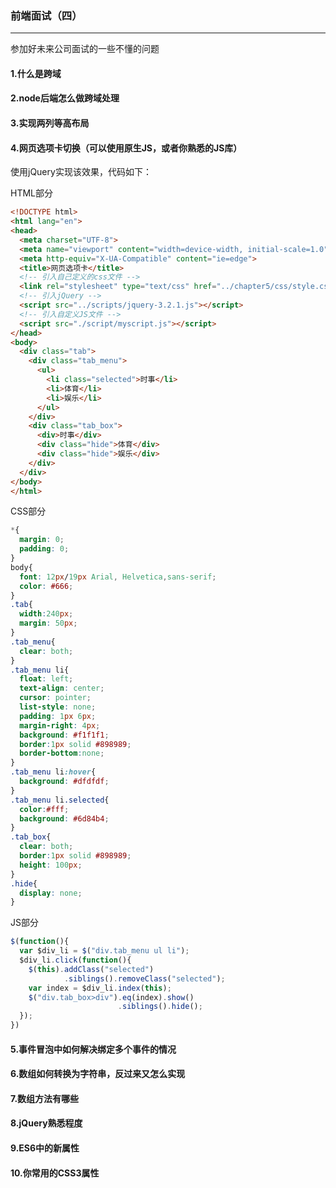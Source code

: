 ### 前端面试（四）

---

参加好未来公司面试的一些不懂的问题

#### 1.什么是跨域

#### 2.node后端怎么做跨域处理

#### 3.实现两列等高布局

#### 4.网页选项卡切换（可以使用原生JS，或者你熟悉的JS库）

使用jQuery实现该效果，代码如下：

HTML部分

```html
<!DOCTYPE html>
<html lang="en">
<head>
  <meta charset="UTF-8">
  <meta name="viewport" content="width=device-width, initial-scale=1.0">
  <meta http-equiv="X-UA-Compatible" content="ie=edge">
  <title>网页选项卡</title>
  <!-- 引入自己定义的css文件 -->
  <link rel="stylesheet" type="text/css" href="../chapter5/css/style.css">
  <!-- 引入jQuery -->
  <script src="../scripts/jquery-3.2.1.js"></script>
  <!-- 引入自定义JS文件 -->
  <script src="./script/myscript.js"></script>
</head>
<body>
  <div class="tab">
    <div class="tab_menu">
      <ul>
        <li class="selected">时事</li>
        <li>体育</li>
        <li>娱乐</li>
      </ul>
    </div>
    <div class="tab_box">
      <div>时事</div>
      <div class="hide">体育</div>
      <div class="hide">娱乐</div>
    </div>
  </div>
</body>
</html>
```

CSS部分

```css
*{
  margin: 0;
  padding: 0;
}
body{
  font: 12px/19px Arial, Helvetica,sans-serif;
  color: #666;
}
.tab{
  width:240px;
  margin: 50px;
}
.tab_menu{
  clear: both;
}
.tab_menu li{
  float: left;
  text-align: center;
  cursor: pointer;
  list-style: none;
  padding: 1px 6px;
  margin-right: 4px;
  background: #f1f1f1;
  border:1px solid #898989;
  border-bottom:none;
}
.tab_menu li:hover{
  background: #dfdfdf;
}
.tab_menu li.selected{
  color:#fff;
  background: #6d84b4;
}
.tab_box{
  clear: both;
  border:1px solid #898989;
  height: 100px;
}
.hide{
  display: none;
}
```

JS部分

```javascript
$(function(){
  var $div_li = $("div.tab_menu ul li");
  $div_li.click(function(){
    $(this).addClass("selected")
            .siblings().removeClass("selected");
    var index = $div_li.index(this);
    $("div.tab_box>div").eq(index).show()
                        .siblings().hide();
  });
})
```

#### 5.事件冒泡中如何解决绑定多个事件的情况

#### 6.数组如何转换为字符串，反过来又怎么实现

#### 7.数组方法有哪些

#### 8.jQuery熟悉程度

#### 9.ES6中的新属性

#### 10.你常用的CSS3属性





